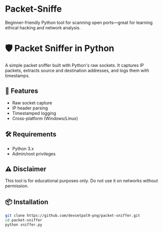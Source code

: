 # Packet-Sniffe
Beginner-friendly Python tool for scanning open ports—great for learning ethical hacking and network analysis.

# 🛡️ Packet Sniffer in Python

A simple packet sniffer built with Python's raw sockets. It captures IP packets, extracts source and destination addresses, and logs them with timestamps.

## 🚀 Features
- Raw socket capture
- IP header parsing
- Timestamped logging
- Cross-platform (Windows/Linux)

## 🛠️ Requirements
- Python 3.x
- Admin/root privileges

## ⚠️ Disclaimer
This tool is for educational purposes only. Do not use it on networks without permission.

## 📦 Installation
```bash
git clone https://github.com/devsetpal9-png/packet-sniffer.git
cd packet-sniffer
python sniffer.py 
